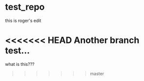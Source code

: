 # test_repo

this is roger's edit

<<<<<<< HEAD
Another branch test...
=======
what is this???
>>>>>>> master
